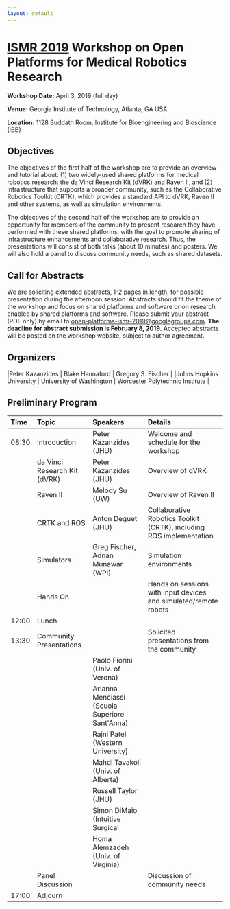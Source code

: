 ```yaml
---
layout: default
---
```


# [ISMR 2019](http://www.ismr.gatech.edu/) Workshop on Open Platforms for Medical Robotics Research

**Workshop Date:**  April 3, 2019 (full day)

**Venue:** Georgia Institute of Technology, Atlanta, GA USA

**Location:** 1128 Suddath Room, Institute for Bioengineering and Bioscience (IBB)

## Objectives

The objectives of the first half of the workshop are to provide an overview and tutorial about: (1) two widely-used shared platforms for medical robotics research: the da Vinci Research Kit (dVRK) and Raven II, and (2) infrastructure that supports a broader community, such as the Collaborative Robotics Toolkit (CRTK), which provides a standard API to dVRK, Raven II and other systems, as well as simulation environments.

The objectives of the second half of the workshop are to provide an opportunity for members of the community to present research they have performed with these shared platforms, with the goal to promote sharing of infrastructure enhancements and collaborative research.  Thus, the presentations will consist of both talks (about 10 minutes) and posters. We will also hold a panel to discuss community needs, such as shared datasets.

## Call for Abstracts

We are soliciting extended abstracts, 1-2 pages in length, for possible presentation during the afternoon session. Abstracts should fit the theme of the workshop and focus on shared platforms and software or on research enabled by shared platforms and software. Please submit your abstract (PDF only) by email to [open-platforms-ismr-2019@googlegroups.com](mailto:open-platforms-ismr-2019@googlegroups.com).
**The deadline for abstract submission is February 8, 2019.**
Accepted abstracts will be posted on the workshop website, subject to author agreement.

## Organizers

|Peter Kazanzides          | Blake Hannaford           | Gregory S. Fischer              |
|Johns Hopkins University  | University of Washington  | Worcester Polytechnic Institute |

## Preliminary Program

| Time  | Topic        | Speakers | Details |
|:------|:-------------|:---------|:--------|
| 08:30 | Introduction | Peter Kazanzides (JHU) | Welcome and schedule for the workshop |
|       | da Vinci Research Kit (dVRK) | Peter Kazanzides (JHU) | Overview of dVRK |
|       | Raven II    | Melody Su (UW) | Overview of Raven II |
|       | CRTK and ROS | Anton Deguet (JHU) | Collaborative Robotics Toolkit (CRTK), including ROS implementation |
|       | Simulators   | Greg Fischer, Adnan Munawar (WPI) | Simulation environments |
|       | Hands On | | Hands on sessions with input devices and simulated/remote robots |
| 12:00 | Lunch | | |
| 13:30 | Community Presentations |  | Solicited presentations from the community |
|       |                         | Paolo Fiorini (Univ. of Verona) | |
|       |                         | Arianna Menciassi (Scuola Superiore Sant'Anna) | |
|       |                         | Rajni Patel (Western University) | |
|       |                         | Mahdi Tavakoli (Univ. of Alberta) | |
|       |                         | Russell Taylor (JHU) | |
|       |                         | Simon DiMaio (Intuitive Surgical | |
|       |                         | Homa Alemzadeh (Univ. of Virginia) | |
|       | Panel Discussion |  | Discussion of community needs |
| 17:00 | Adjourn | | |
